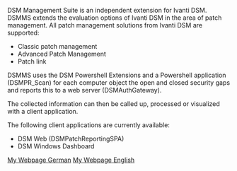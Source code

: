 DSM Management Suite is an independent extension for Ivanti DSM.
DSMMS extends the evaluation options of Ivanti DSM in the area of patch management.
All patch management solutions from Ivanti DSM are supported:
- Classic patch management
- Advanced Patch Management
- Patch link

DSMMS uses the DSM Powershell Extensions and a Powershell application (DSMPR_Scan) for each computer object
the open and closed security gaps and reports this to a web server (DSMAuthGateway).

The collected information can then be called up, processed or visualized with a client application.

The following client applications are currently available:
- DSM Web (DSMPatchReportingSPA)
- DSM Windows Dashboard

[My Webpage German](https://www.marcogriep.de)
[My Webpage English](https://www.marcogriep.com)
